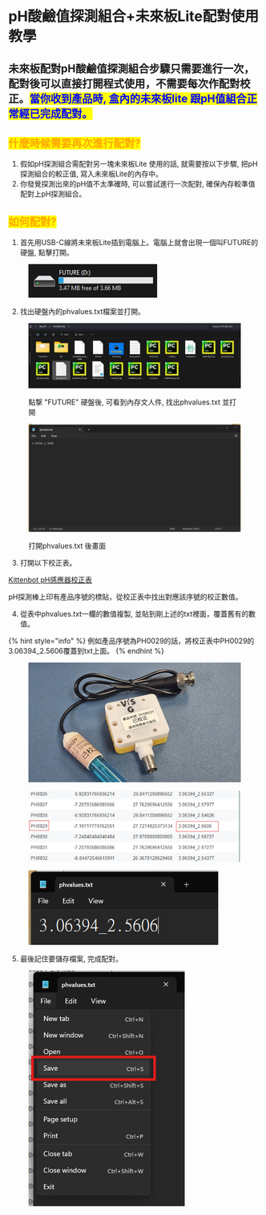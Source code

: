 # pH酸鹼值探測組合+未來板Lite配對使用教學

## 未來板配對pH酸鹼值探測組合步驟只需要進行一次，配對後可以直接打開程式使用，不需要每次作配對校正。<mark style="color:blue;">當你收到產品時, 盒內的未來板lite 跟pH值組合正常經已完成配對。</mark>

## <mark style="color:orange;">什麼時候需要再次進行配對?</mark>

1. 假如pH探測組合需配對另一塊未來板Lite 使用的話, 就需要按以下步驟, 把pH探測組合的較正值, 寫入未來板Lite的內存中。
2. 你發覺探測出來的pH值不太準確時, 可以嘗試進行一次配對, 確保內存較準值配對上pH探測組合。

## <mark style="color:orange;">如何配對?</mark>

1. 首先用USB-C線將未來板Lite插到電腦上。電腦上就會出現一個叫FUTURE的硬盤, 點擊打開。

<figure><img src="../../.gitbook/assets/image (77).png" alt=""><figcaption></figcaption></figure>

2. 找出硬盤內的phvalues.txt檔案並打開。

<figure><img src="../../.gitbook/assets/image (78).png" alt=""><figcaption><p>點撃 "FUTURE" 硬盤後, 可看到內存文人件, 找出phvalues.txt 並打開</p></figcaption></figure>

<figure><img src="../../.gitbook/assets/image (79).png" alt=""><figcaption><p>打開phvalues.txt 後畫面 </p></figcaption></figure>

3. 打開以下校正表。

[Kittenbot pH感應器校正表](https://docs.google.com/spreadsheets/d/e/2PACX-1vQLuSB8zBGkKfIusgHPma223irdl7URXBmrj7q53Yfq_nhGdVtS0KCjaJpCZedOm8zSXSxPMp4OqNW6/pubhtml?gid=1315113214\&single=true)

pH探測棒上印有產品序號的標貼，從校正表中找出對應該序號的校正數值。

4. 從表中phvalues.txt一欄的數值複製, 並貼到剛上述的txt裡面，覆蓋舊有的數值。

{% hint style="info" %}
例如產品序號為PH0029的話，將校正表中PH0029的3.06394\_2.5606覆蓋到txt上面。
{% endhint %}

<figure><img src="../../.gitbook/assets/ph0029 (1).jpg" alt=""><figcaption></figcaption></figure>

<figure><img src="../../.gitbook/assets/image (83).png" alt=""><figcaption></figcaption></figure>

<figure><img src="../../.gitbook/assets/image (85).png" alt=""><figcaption></figcaption></figure>

5. 最後記住要儲存檔案, 完成配對。

<figure><img src="../../.gitbook/assets/image (84).png" alt=""><figcaption></figcaption></figure>
